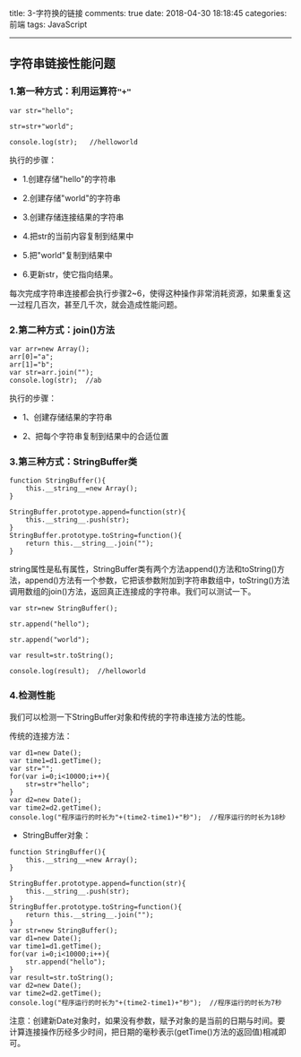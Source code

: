 ﻿title: 3-字符换的链接
comments: true
date: 2018-04-30 18:18:45
categories: 前端
tags: JavaScript

---

## 字符串链接性能问题

### 1.第一种方式：利用运算符`"+"`

```
var str="hello";

str=str+"world";

console.log(str);   //helloworld
```
执行的步骤：

* 1.创建存储"hello"的字符串

* 2.创建存储"world"的字符串

* 3.创建存储连接结果的字符串

* 4.把str的当前内容复制到结果中

* 5.把"world"复制到结果中

* 6.更新str，使它指向结果。

每次完成字符串连接都会执行步骤2~6，使得这种操作非常消耗资源，如果重复这一过程几百次，甚至几千次，就会造成性能问题。

### 2.第二种方式：join()方法

```
var arr=new Array();
arr[0]="a";
arr[1]="b";
var str=arr.join("");
console.log(str);  //ab
```
执行的步骤：

* 1、创建存储结果的字符串

* 2、把每个字符串复制到结果中的合适位置

### 3.第三种方式：StringBuffer类

```
function StringBuffer(){
	this.__string__=new Array();
}

StringBuffer.prototype.append=function(str){
	this.__string__.push(str);
}
StringBuffer.prototype.toString=function(){
	return this.__string__.join("");
}
```

string属性是私有属性，StringBuffer类有两个方法append()方法和toString()方法，append()方法有一个参数，它把该参数附加到字符串数组中，toString()方法调用数组的join()方法，返回真正连接成的字符串。我们可以测试一下。

```
var str=new StringBuffer();

str.append("hello");

str.append("world");

var result=str.toString();

console.log(result);  //helloworld
```
### 4.检测性能

我们可以检测一下StringBuffer对象和传统的字符串连接方法的性能。


传统的连接方法：

```
var d1=new Date();
var time1=d1.getTime();
var str="";
for(var i=0;i<10000;i++){
	str=str+"hello";
}
var d2=new Date();
var time2=d2.getTime();
console.log("程序运行的时长为"+(time2-time1)+"秒");  //程序运行的时长为18秒
```
* StringBuffer对象：

```
function StringBuffer(){
	this.__string__=new Array();
}

StringBuffer.prototype.append=function(str){
	this.__string__.push(str);
}
StringBuffer.prototype.toString=function(){
	return this.__string__.join("");
}
var str=new StringBuffer();
var d1=new Date();
var time1=d1.getTime();
for(var i=0;i<10000;i++){
	str.append("hello");
}
var result=str.toString();
var d2=new Date();
var time2=d2.getTime();
console.log("程序运行的时长为"+(time2-time1)+"秒");  //程序运行的时长为7秒
```

注意：创建新Date对象时，如果没有参数，赋予对象的是当前的日期与时间。要计算连接操作历经多少时间，把日期的毫秒表示(getTime()方法的返回值)相减即可。
